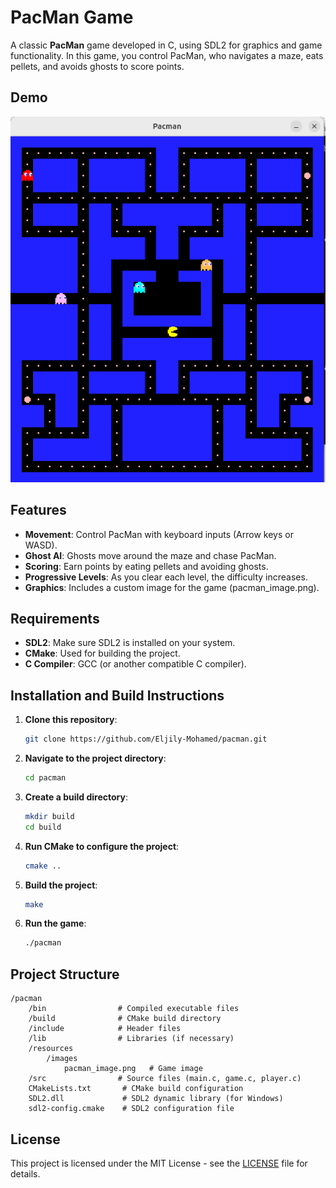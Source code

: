
# PacMan Game

A classic **PacMan** game developed in C, using SDL2 for graphics and game functionality. In this game, you control PacMan, who navigates a maze, eats pellets, and avoids ghosts to score points.

## Demo
![PacMan Demo](pacman/resources/images/demo.png) 

## Features
- **Movement**: Control PacMan with keyboard inputs (Arrow keys or WASD).
- **Ghost AI**: Ghosts move around the maze and chase PacMan.
- **Scoring**: Earn points by eating pellets and avoiding ghosts.
- **Progressive Levels**: As you clear each level, the difficulty increases.
- **Graphics**: Includes a custom image for the game (pacman_image.png).

## Requirements
- **SDL2**: Make sure SDL2 is installed on your system.
- **CMake**: Used for building the project.
- **C Compiler**: GCC (or another compatible C compiler).

## Installation and Build Instructions

1. **Clone this repository**:

   ```bash
   git clone https://github.com/Eljily-Mohamed/pacman.git
   ```

2. **Navigate to the project directory**:

   ```bash
   cd pacman
   ```

3. **Create a build directory**:

   ```bash
   mkdir build
   cd build
   ```

4. **Run CMake to configure the project**:

   ```bash
   cmake ..
   ```

5. **Build the project**:

   ```bash
   make
   ```

6. **Run the game**:

   ```bash
   ./pacman
   ```

## Project Structure

```
/pacman
    /bin                # Compiled executable files
    /build              # CMake build directory
    /include            # Header files
    /lib                # Libraries (if necessary)
    /resources
        /images
            pacman_image.png   # Game image
    /src                # Source files (main.c, game.c, player.c)
    CMakeLists.txt       # CMake build configuration
    SDL2.dll             # SDL2 dynamic library (for Windows)
    sdl2-config.cmake    # SDL2 configuration file
```

## License

This project is licensed under the MIT License - see the [LICENSE](LICENSE) file for details.
